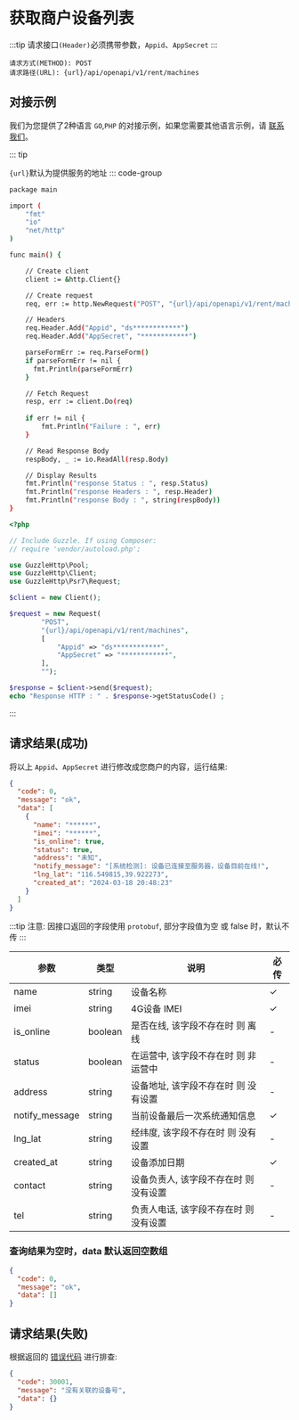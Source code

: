 # 获取商户设备列表

:::tip
请求接口`(Header)`必须携带参数，`Appid`、`AppSecret`
:::

```
请求方式(METHOD): POST
请求路径(URL): {url}/api/openapi/v1/rent/machines
```

## 对接示例

我们为您提供了2种语言 `GO`,`PHP` 的对接示例，如果您需要其他语言示例，请 [联系我们](support.md)。

::: tip

`{url}`默认为提供服务的地址
::: code-group

```sh [GO]
package main

import (
	"fmt"
	"io"
	"net/http"
)

func main() {

	// Create client
	client := &http.Client{}

	// Create request
	req, err := http.NewRequest("POST", "{url}/api/openapi/v1/rent/machines", nil)

	// Headers
	req.Header.Add("Appid", "ds************")
	req.Header.Add("AppSecret", "************")

	parseFormErr := req.ParseForm()
	if parseFormErr != nil {
	  fmt.Println(parseFormErr)    
	}

	// Fetch Request
	resp, err := client.Do(req)
	
	if err != nil {
		fmt.Println("Failure : ", err)
	}

	// Read Response Body
	respBody, _ := io.ReadAll(resp.Body)

	// Display Results
	fmt.Println("response Status : ", resp.Status)
	fmt.Println("response Headers : ", resp.Header)
	fmt.Println("response Body : ", string(respBody))
}


```

```php [PHP]
<?php

// Include Guzzle. If using Composer:
// require 'vendor/autoload.php';

use GuzzleHttp\Pool;
use GuzzleHttp\Client;
use GuzzleHttp\Psr7\Request;

$client = new Client();

$request = new Request(
        "POST",
        "{url}/api/openapi/v1/rent/machines",
        [
            "Appid" => "ds************",
            "AppSecret" => "************",
        ],
        "");

$response = $client->send($request);
echo "Response HTTP : " . $response->getStatusCode() ;
```

:::

## 请求结果(成功)

将以上 `Appid`、`AppSecret` 进行修改成您商户的内容，运行结果:

```json
{
  "code": 0,
  "message": "ok",
  "data": [
    {
      "name": "******",
      "imei": "******",
      "is_online": true,
      "status": true,
      "address": "未知",
      "notify_message": "[系统检测]: 设备已连接至服务器，设备目前在线!",
      "lng_lat": "116.549815,39.922273",
      "created_at": "2024-03-18 20:48:23"
    }
  ]
}
```

:::tip
注意: 因接口返回的字段使用 ``protobuf``, 部分字段值为空 或 false 时，默认不传
:::

| 参数             | 类型      | 说明                    | 必传 |
|----------------|---------|-----------------------|----|
| name           | string  | 设备名称                  | ✓  |
| imei           | string  | 4G设备 IMEI             | ✓  |
| is_online      | boolean | 是否在线, 该字段不存在时 则 离线    | -  |
| status         | boolean | 在运营中, 该字段不存在时 则 非运营中  | -  |
| address        | string  | 设备地址, 该字段不存在时 则 没有设置  | -  |
| notify_message | string  | 当前设备最后一次系统通知信息        | ✓  |
| lng_lat        | string  | 经纬度, 该字段不存在时 则 没有设置   | -  |
| created_at     | string  | 设备添加日期                | ✓  |
| contact        | string  | 设备负责人, 该字段不存在时 则 没有设置 | -  |
| tel            | string  | 负责人电话, 该字段不存在时 则 没有设置 | -  |

### 查询结果为空时，data 默认返回空数组

```json
{
  "code": 0,
  "message": "ok",
  "data": []
}
```

## 请求结果(失败)

根据返回的 [错误代码](error_code.md) 进行排查:

```json
{
  "code": 30001,
  "message": "没有关联的设备号",
  "data": {}
}
```